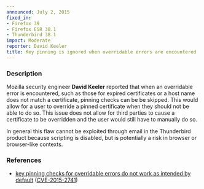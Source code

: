 ```yaml
---
announced: July 2, 2015
fixed_in:
- Firefox 39
- Firefox ESR 38.1
- Thunderbird 38.1
impact: Moderate
reporter: David Keeler
title: Key pinning is ignored when overridable errors are encountered
---
```


<h3>Description</h3>

<p>Mozilla security engineer <strong>David Keeler</strong> reported that when an
overridable error is encountered, such as those for expired certificates or a
host name does not match a certificate, pinning checks can be be skipped. This
would allow for a user to override a pinned certificate when they should not be
able to do so. This issue does not allow for third parties to cause a
certificate to be overridden and the user would still have to manually do so.
</p>

<p class="note">In general this flaw cannot be exploited through email in the
Thunderbird product because scripting is disabled, but is potentially a risk in
browser or browser-like contexts.</p>

<h3>References</h3>

<ul>
  <li><a href="https://bugzilla.mozilla.org/show_bug.cgi?id=1147497">
       key pinning checks for overridable errors do not work as intended by
default</a>
(<a href="http://cve.mitre.org/cgi-bin/cvename.cgi?name=CVE-2015-2741"
class="ex-ref">CVE-2015-2741</a>)</li>
</ul>



